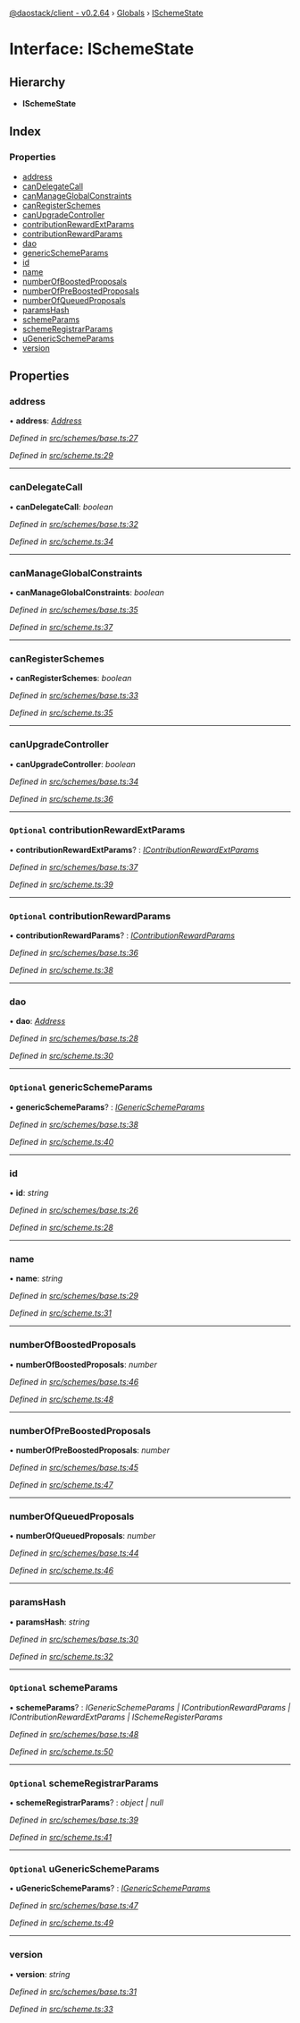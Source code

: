 [@daostack/client - v0.2.64](../README.md) › [Globals](../globals.md) › [ISchemeState](ischemestate.md)

# Interface: ISchemeState

## Hierarchy

* **ISchemeState**

## Index

### Properties

* [address](ischemestate.md#address)
* [canDelegateCall](ischemestate.md#candelegatecall)
* [canManageGlobalConstraints](ischemestate.md#canmanageglobalconstraints)
* [canRegisterSchemes](ischemestate.md#canregisterschemes)
* [canUpgradeController](ischemestate.md#canupgradecontroller)
* [contributionRewardExtParams](ischemestate.md#optional-contributionrewardextparams)
* [contributionRewardParams](ischemestate.md#optional-contributionrewardparams)
* [dao](ischemestate.md#dao)
* [genericSchemeParams](ischemestate.md#optional-genericschemeparams)
* [id](ischemestate.md#id)
* [name](ischemestate.md#name)
* [numberOfBoostedProposals](ischemestate.md#numberofboostedproposals)
* [numberOfPreBoostedProposals](ischemestate.md#numberofpreboostedproposals)
* [numberOfQueuedProposals](ischemestate.md#numberofqueuedproposals)
* [paramsHash](ischemestate.md#paramshash)
* [schemeParams](ischemestate.md#optional-schemeparams)
* [schemeRegistrarParams](ischemestate.md#optional-schemeregistrarparams)
* [uGenericSchemeParams](ischemestate.md#optional-ugenericschemeparams)
* [version](ischemestate.md#version)

## Properties

###  address

• **address**: *[Address](../globals.md#address)*

*Defined in [src/schemes/base.ts:27](https://github.com/dorgtech/client/blob/19b4373/src/schemes/base.ts#L27)*

*Defined in [src/scheme.ts:29](https://github.com/dorgtech/client/blob/19b4373/src/scheme.ts#L29)*

___

###  canDelegateCall

• **canDelegateCall**: *boolean*

*Defined in [src/schemes/base.ts:32](https://github.com/dorgtech/client/blob/19b4373/src/schemes/base.ts#L32)*

*Defined in [src/scheme.ts:34](https://github.com/dorgtech/client/blob/19b4373/src/scheme.ts#L34)*

___

###  canManageGlobalConstraints

• **canManageGlobalConstraints**: *boolean*

*Defined in [src/schemes/base.ts:35](https://github.com/dorgtech/client/blob/19b4373/src/schemes/base.ts#L35)*

*Defined in [src/scheme.ts:37](https://github.com/dorgtech/client/blob/19b4373/src/scheme.ts#L37)*

___

###  canRegisterSchemes

• **canRegisterSchemes**: *boolean*

*Defined in [src/schemes/base.ts:33](https://github.com/dorgtech/client/blob/19b4373/src/schemes/base.ts#L33)*

*Defined in [src/scheme.ts:35](https://github.com/dorgtech/client/blob/19b4373/src/scheme.ts#L35)*

___

###  canUpgradeController

• **canUpgradeController**: *boolean*

*Defined in [src/schemes/base.ts:34](https://github.com/dorgtech/client/blob/19b4373/src/schemes/base.ts#L34)*

*Defined in [src/scheme.ts:36](https://github.com/dorgtech/client/blob/19b4373/src/scheme.ts#L36)*

___

### `Optional` contributionRewardExtParams

• **contributionRewardExtParams**? : *[IContributionRewardExtParams](icontributionrewardextparams.md)*

*Defined in [src/schemes/base.ts:37](https://github.com/dorgtech/client/blob/19b4373/src/schemes/base.ts#L37)*

*Defined in [src/scheme.ts:39](https://github.com/dorgtech/client/blob/19b4373/src/scheme.ts#L39)*

___

### `Optional` contributionRewardParams

• **contributionRewardParams**? : *[IContributionRewardParams](icontributionrewardparams.md)*

*Defined in [src/schemes/base.ts:36](https://github.com/dorgtech/client/blob/19b4373/src/schemes/base.ts#L36)*

*Defined in [src/scheme.ts:38](https://github.com/dorgtech/client/blob/19b4373/src/scheme.ts#L38)*

___

###  dao

• **dao**: *[Address](../globals.md#address)*

*Defined in [src/schemes/base.ts:28](https://github.com/dorgtech/client/blob/19b4373/src/schemes/base.ts#L28)*

*Defined in [src/scheme.ts:30](https://github.com/dorgtech/client/blob/19b4373/src/scheme.ts#L30)*

___

### `Optional` genericSchemeParams

• **genericSchemeParams**? : *[IGenericSchemeParams](igenericschemeparams.md)*

*Defined in [src/schemes/base.ts:38](https://github.com/dorgtech/client/blob/19b4373/src/schemes/base.ts#L38)*

*Defined in [src/scheme.ts:40](https://github.com/dorgtech/client/blob/19b4373/src/scheme.ts#L40)*

___

###  id

• **id**: *string*

*Defined in [src/schemes/base.ts:26](https://github.com/dorgtech/client/blob/19b4373/src/schemes/base.ts#L26)*

*Defined in [src/scheme.ts:28](https://github.com/dorgtech/client/blob/19b4373/src/scheme.ts#L28)*

___

###  name

• **name**: *string*

*Defined in [src/schemes/base.ts:29](https://github.com/dorgtech/client/blob/19b4373/src/schemes/base.ts#L29)*

*Defined in [src/scheme.ts:31](https://github.com/dorgtech/client/blob/19b4373/src/scheme.ts#L31)*

___

###  numberOfBoostedProposals

• **numberOfBoostedProposals**: *number*

*Defined in [src/schemes/base.ts:46](https://github.com/dorgtech/client/blob/19b4373/src/schemes/base.ts#L46)*

*Defined in [src/scheme.ts:48](https://github.com/dorgtech/client/blob/19b4373/src/scheme.ts#L48)*

___

###  numberOfPreBoostedProposals

• **numberOfPreBoostedProposals**: *number*

*Defined in [src/schemes/base.ts:45](https://github.com/dorgtech/client/blob/19b4373/src/schemes/base.ts#L45)*

*Defined in [src/scheme.ts:47](https://github.com/dorgtech/client/blob/19b4373/src/scheme.ts#L47)*

___

###  numberOfQueuedProposals

• **numberOfQueuedProposals**: *number*

*Defined in [src/schemes/base.ts:44](https://github.com/dorgtech/client/blob/19b4373/src/schemes/base.ts#L44)*

*Defined in [src/scheme.ts:46](https://github.com/dorgtech/client/blob/19b4373/src/scheme.ts#L46)*

___

###  paramsHash

• **paramsHash**: *string*

*Defined in [src/schemes/base.ts:30](https://github.com/dorgtech/client/blob/19b4373/src/schemes/base.ts#L30)*

*Defined in [src/scheme.ts:32](https://github.com/dorgtech/client/blob/19b4373/src/scheme.ts#L32)*

___

### `Optional` schemeParams

• **schemeParams**? : *IGenericSchemeParams | IContributionRewardParams | IContributionRewardExtParams | ISchemeRegisterParams*

*Defined in [src/schemes/base.ts:48](https://github.com/dorgtech/client/blob/19b4373/src/schemes/base.ts#L48)*

*Defined in [src/scheme.ts:50](https://github.com/dorgtech/client/blob/19b4373/src/scheme.ts#L50)*

___

### `Optional` schemeRegistrarParams

• **schemeRegistrarParams**? : *object | null*

*Defined in [src/schemes/base.ts:39](https://github.com/dorgtech/client/blob/19b4373/src/schemes/base.ts#L39)*

*Defined in [src/scheme.ts:41](https://github.com/dorgtech/client/blob/19b4373/src/scheme.ts#L41)*

___

### `Optional` uGenericSchemeParams

• **uGenericSchemeParams**? : *[IGenericSchemeParams](igenericschemeparams.md)*

*Defined in [src/schemes/base.ts:47](https://github.com/dorgtech/client/blob/19b4373/src/schemes/base.ts#L47)*

*Defined in [src/scheme.ts:49](https://github.com/dorgtech/client/blob/19b4373/src/scheme.ts#L49)*

___

###  version

• **version**: *string*

*Defined in [src/schemes/base.ts:31](https://github.com/dorgtech/client/blob/19b4373/src/schemes/base.ts#L31)*

*Defined in [src/scheme.ts:33](https://github.com/dorgtech/client/blob/19b4373/src/scheme.ts#L33)*

